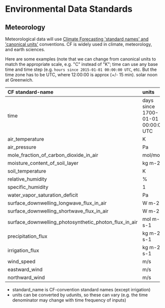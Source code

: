 # Environmental Data Standards

## Meteorology

Meteorological data will use [Climate Forecasting 'standard names' and 'canonical units'](http://cfconventions.org/Data/cf-standard-names/29/build/cf-standard-name-table.html) conventions. CF is widely used in climate, meteorology, and earth sciences.

Here are some examples (note that we can change from canonical units to match the appropriate scale, e.g. "C" instead of "K"; time can use any base time and time step (e.g. `hours since 2015-01-01 00:00:00 UTC`, etc. But the time zone has to be UTC, where 12:00:00 is approx (+/- 15 min). solar noon at Greenwich.

| CF standard-name | units |
|:------------------------------------------|:------|
| time | days since 1700-01-01 00:00:00 UTC|
| air_temperature | K |
| air_pressure | Pa |
| mole_fraction_of_carbon_dioxide_in_air | mol/mol |
| moisture_content_of_soil_layer | kg m-2 |
| soil_temperature | K |
| relative_humidity | % |
| specific_humidity | 1 |
| water_vapor_saturation_deficit | Pa |
| surface_downwelling_longwave_flux_in_air | W m-2 |
| surface_downwelling_shortwave_flux_in_air| W m-2 |
| surface_downwelling_photosynthetic_photon_flux_in_air | mol m-2 s-1 |
| precipitation_flux | kg m-2 s-1 |
| irrigation_flux | kg m-2 s-1 |
| wind_speed | m/s |
| eastward_wind | m/s |
| northward_wind | m/s |

* standard_name is CF-convention standard names (except irrigation)
* units can be converted by udunits, so these can vary (e.g. the time denominator may change with time frequency of inputs)


